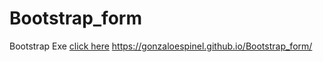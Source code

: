 # Bootstrap_form
Bootstrap Exe
[click here](https://gonzaloespinel.github.io/Bootstrap_form/)
https://gonzaloespinel.github.io/Bootstrap_form/
